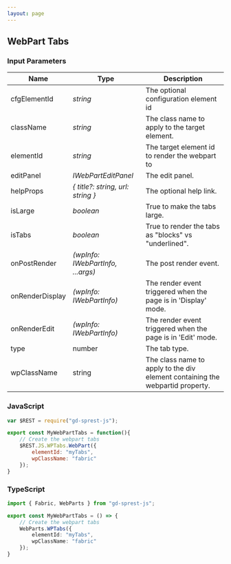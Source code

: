 ```yaml
---
layout: page
---
```


## WebPart Tabs

### Input Parameters

| Name | Type | Description |
| --- | --- | --- |
| cfgElementId | _string_ | The optional configuration element id |
| className | _string_ | The class name to apply to the target element. |
| elementId | _string_ | The target element id to render the webpart to |
| editPanel | _IWebPartEditPanel_ | The edit panel. |
| helpProps | _{ title?: string, url: string }_ | The optional help link. |
| isLarge | _boolean_ | True to make the tabs large. |
| isTabs | _boolean_ | True to render the tabs as "blocks" vs "underlined". |
| onPostRender | _(wpInfo: IWebPartInfo, ...args)_ | The post render event. |
| onRenderDisplay | _(wpInfo: IWebPartInfo)_ | The render event triggered when the page is in 'Display' mode. |
| onRenderEdit | _(wpInfo: IWebPartInfo)_ | The render event triggered when the page is in 'Edit' mode. |
| type | number | The tab type. |
| wpClassName | string | The class name to apply to the div element containing the webpartid property. |

### JavaScript

```js
var $REST = require("gd-sprest-js");

export const MyWebPartTabs = function(){
    // Create the webpart tabs
    $REST.JS.WPTabs.WebPart({
        elementId: "myTabs",
        wpClassName: "fabric"
    });
}
```

### TypeScript

```ts
import { Fabric, WebParts } from "gd-sprest-js";

export const MyWebPartTabs = () => {
    // Create the webpart tabs
    WebParts.WPTabs({
        elementId: "myTabs",
        wpClassName: "fabric"
    });
}
```
